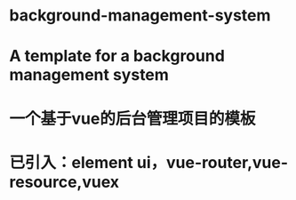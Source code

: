 # background-management-system
# A template for a background management system
# 一个基于vue的后台管理项目的模板
# 已引入：element ui，vue-router,vue-resource,vuex
